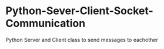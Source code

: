 # Python-Sever-Client-Socket-Communication
Python Server and Client class to send messages to eachother
